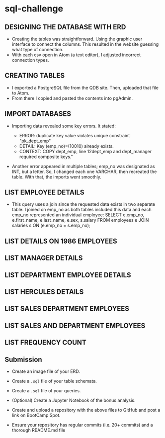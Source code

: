 # sql-challenge

## DESIGNING THE DATABASE WITH ERD
- Creating the tables was straightforward. Using the graphic user interface to connect the columns. This resulted in the website guessing what type of connection.
- With each csv open in Atom (a text editor), I adjusted incorrect connection types.


## CREATING TABLES
- I exported a PostgreSQL file from the QDB site. Then, uploaded that file to Atom. 
- From there I copied and pasted the contents into pgAdmin. 


## IMPORT DATABASES
- Importing data revealed some key errors. It stated: 
    - ERROR: duplicate key value violates unique constraint "pk_dept_emp"
    - DETAIL:  Key (emp_no)=(10010) already exists.
    - CONTEXT:  COPY dept_emp, line 12dept_emp and dept_manager required composite keys."

- Another error appeared in multiple tables; emp_no was designated as INT, but a letter. So, I changed each one VARCHAR, then recreated the table. With that, the imports went smoothly.


## LIST EMPLOYEE DETAILS
- This query uses a join since the requested data exists in two separate table. I joined on emp_no as both tables included this data and each emp_no represented an individual employee:
    SELECT e.emp_no, e.first_name, e.last_name, e.sex, s.salary
    FROM employees e
    JOIN salaries s
    ON (e.emp_no = s.emp_no);

## LIST DETAILS ON 1986 EMPLOYEES



## LIST MANAGER DETAILS



## LIST DEPARTMENT EMPLOYEE DETAILS



## LIST HERCULES DETAILS



## LIST SALES DEPARTMENT EMPLOYEES



## LIST SALES AND DEPARTMENT EMPLOYEES 



## LIST FREQUENCY COUNT


## Submission

* Create an image file of your ERD.

* Create a `.sql` file of your table schemata.

* Create a `.sql` file of your queries.

* (Optional) Create a Jupyter Notebook of the bonus analysis.

* Create and upload a repository with the above files to GitHub and post a link on BootCamp Spot.

* Ensure your repository has regular commits (i.e. 20+ commits) and a thorough README.md file